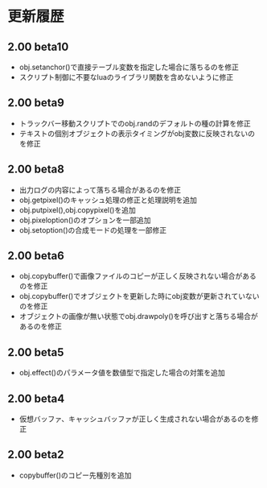 # 更新履歴

## 2.00 beta10 <Badge text='2025/9/7' />

- obj.setanchor()で直接テーブル変数を指定した場合に落ちるのを修正
- スクリプト制御に不要なluaのライブラリ関数を含めないように修正

## 2.00 beta9 <Badge text='2025/8/30' />

- トラックバー移動スクリプトでのobj.randのデフォルトの種の計算を修正
- テキストの個別オブジェクトの表示タイミングがobj変数に反映されないのを修正

## 2.00 beta8 <Badge text='2025/8/24' />

- 出力ログの内容によって落ちる場合があるのを修正
- obj.getpixel()のキャッシュ処理の修正と処理説明を追加
- obj.putpixel(),obj.copypixel()を追加
- obj.pixeloption()のオプションを一部追加
- obj.setoption()の合成モードの処理を一部修正

## 2.00 beta6 <Badge text='2025/8/10' />

- obj.copybuffer()で画像ファイルのコピーが正しく反映されない場合があるのを修正
- obj.copybuffer()でオブジェクトを更新した時にobj変数が更新されていないのを修正
- オブジェクトの画像が無い状態でobj.drawpoly()を呼び出すと落ちる場合があるのを修正

## 2.00 beta5 <Badge text='2025/8/3' />

- obj.effect()のパラメータ値を数値型で指定した場合の対策を追加

## 2.00 beta4 <Badge text='2025/7/27' />

- 仮想バッファ、キャッシュバッファが正しく生成されない場合があるのを修正

## 2.00 beta2 <Badge text='2025/7/12' />

- copybuffer()のコピー先種別を追加
